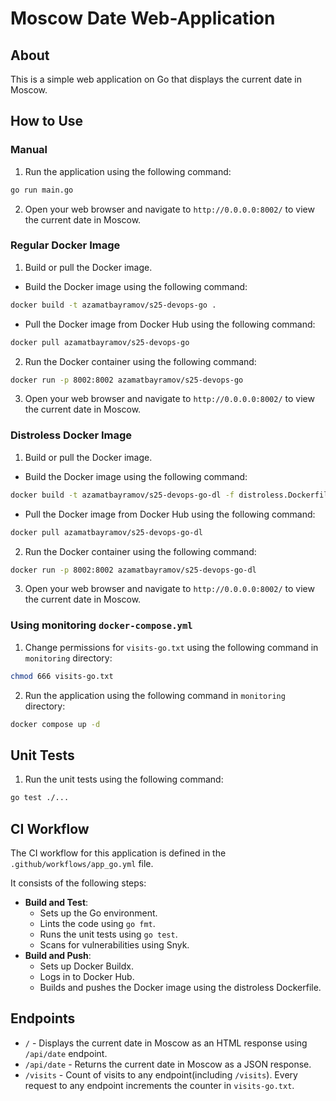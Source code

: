 # Moscow Date Web-Application

## About

This is a simple web application on Go that displays the current date in Moscow.

## How to Use

### Manual

1. Run the application using the following command:

```bash
go run main.go
```

2. Open your web browser and navigate to `http://0.0.0.0:8002/` to view the current date in Moscow.

### Regular Docker Image

1. Build or pull the Docker image.

- Build the Docker image using the following command:

```bash
docker build -t azamatbayramov/s25-devops-go .
```

- Pull the Docker image from Docker Hub using the following command:

```bash
docker pull azamatbayramov/s25-devops-go
```

2. Run the Docker container using the following command:

```bash
docker run -p 8002:8002 azamatbayramov/s25-devops-go
```

3. Open your web browser and navigate to `http://0.0.0.0:8002/` to view the current date in Moscow.

### Distroless Docker Image

1. Build or pull the Docker image.

- Build the Docker image using the following command:

```bash
docker build -t azamatbayramov/s25-devops-go-dl -f distroless.Dockerfile .
```

- Pull the Docker image from Docker Hub using the following command:

```bash
docker pull azamatbayramov/s25-devops-go-dl
```

2. Run the Docker container using the following command:

```bash
docker run -p 8002:8002 azamatbayramov/s25-devops-go-dl
```

3. Open your web browser and navigate to `http://0.0.0.0:8002/` to view the current date in Moscow.

### Using monitoring `docker-compose.yml`

1. Change permissions for `visits-go.txt` using the following command in `monitoring` directory:

```bash
chmod 666 visits-go.txt
```

2. Run the application using the following command in `monitoring` directory:

```bash
docker compose up -d
```

## Unit Tests

1. Run the unit tests using the following command:

```bash
go test ./...
```

## CI Workflow

The CI workflow for this application is defined in the `.github/workflows/app_go.yml` file.

It consists of the following steps:
- **Build and Test**:
    - Sets up the Go environment.
    - Lints the code using `go fmt`.
    - Runs the unit tests using `go test`.
    - Scans for vulnerabilities using Snyk.
- **Build and Push**:
    - Sets up Docker Buildx.
    - Logs in to Docker Hub.
    - Builds and pushes the Docker image using the distroless Dockerfile.

## Endpoints

- `/` - Displays the current date in Moscow as an HTML response using `/api/date` endpoint.
- `/api/date` - Returns the current date in Moscow as a JSON response.
- `/visits` - Count of visits to any endpoint(including `/visits`). Every request to any endpoint increments the counter in `visits-go.txt`.
